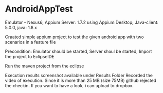 # AndroidAppTest


Emulator - Nexus6,
Appium Server: 1.7.2 using Appium Desktop,
Java-client: 5.0.0,
java: 1.8.x


Craated simple appium project to test the given android app with two scenarios in a feature file

Precondition: Emulator should be started,
              Server shoul be started,
              Import the project to EclipseIDE
              
Run the maven project from the eclipse

Execution results screenshot available under Results Folder
Recorded the video of execution. Since it is more than 25 MB (size 75MB) github rejected the checkin. If you want to have a look, i can upload to dropbox.
